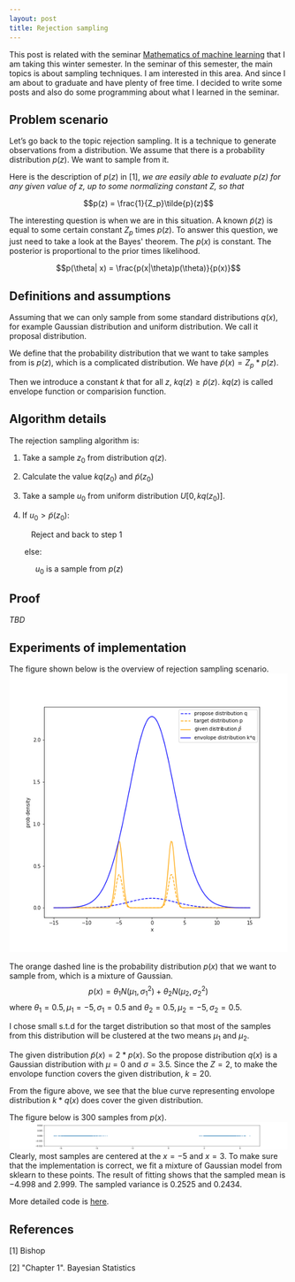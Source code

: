 ```yaml
---
layout: post
title: Rejection sampling
---
```


This post is related with the seminar [Mathematics of machine learning](https://www.mi.fu-berlin.de/en/math/groups/ag-math_machine_learning/teaching/machine-learning4.html) that I am taking this winter semester. In the seminar of this semester, the main topics is about sampling techniques. I am interested in this area. And since I am about to graduate and have plenty of free time. I decided to write some posts and also do some programming about what I learned in the seminar. 

## Problem scenario
Let’s go back to the topic rejection sampling. It is a technique to generate observations from a distribution. We assume that there is a probability distribution $p(z)$. We want to sample from it. 

Here is the description of $p(z)$ in [1], *we are easily able to evaluate $p(z)$ for any given value of z, up to some normalizing constant Z, so that*

$$p(z) = \frac{1}{Z_p}\tilde{p}(z)$$

The interesting question is when we are in this situation. A known $\tilde{p}(z)$ is equal to some certain constant $Z_p$ times $p(z)$. To answer this question, we just need to take a look at the Bayes' theorem. The $p(x)$ is constant. The posterior is proportional to the prior times likelihood.

$$p(\theta| x) = \frac{p(x|\theta)p(\theta)}{p(x)}$$

## Definitions and assumptions
Assuming that we can only sample from some standard distributions $q(x)$, for example Gaussian distribution and uniform distribution. We call it proposal distribution.

We define that the probability distribution that we want to take samples from is $p(z)$, which is a complicated distribution. We have $\tilde{p}(x) = Z_p* p(z)$. 

Then we introduce a constant $k$ that for all $z$, $kq(z) \geq \tilde{p}(z)$. $kq(z)$ is called envelope function or comparision function.

## Algorithm details
The rejection sampling algorithm is:

1. Take a sample $z_0$ from distribution $q(z)$.

2. Calculate the value $kq(z_0)$ and $\tilde{p}(z_0)$

3. Take a sample $u_0$ from uniform distribution $U[0, kq(z_0)]$.

4. If $u_0 > \tilde{p}(z_0)$:
        
    &nbsp; &nbsp; Reject and back to step 1

&nbsp; &nbsp; &nbsp; &nbsp;else:

&nbsp; &nbsp; &nbsp; &nbsp; &nbsp; &nbsp; $u_0$ is a sample from $p(z)$

## Proof
*TBD*

## Experiments of implementation
The figure shown below is the overview of rejection sampling scenario.
![overview](/images/rejection_sampling/overview.png)

The orange dashed line is the probability distribution $p(x)$ that we want to sample from, which is a mixture of Gaussian.
$$p(x) = \theta_1 N(\mu_1, \sigma_1^2) + \theta_2 N(\mu_2, \sigma_2^2)$$
where $\theta_1 = 0.5, \mu_1 = -5, \sigma_1 = 0.5$ and $\theta_2 = 0.5, \mu_2 = -5, \sigma_2 = 0.5$. 

I chose small s.t.d for the target distribution so that most of the samples from this distribution will be clustered at the two means $\mu_1$ and $\mu_2$.

The given distribution $\tilde{p}(x) = 2 * p(x)$. So the propose distribution $q(x)$ is a Gaussian distribution with $\mu = 0$ and $\sigma = 3.5$. Since the $Z = 2$, to make the envolope function covers the given distribution, $k = 20$.

From the figure above, we see that the blue curve representing envolope distribution $k * q(x)$ does cover the given distribution.

The figure below is 300 samples from $p(x)$.
![samples](/images/rejection_sampling/samples.png)
Clearly, most samples are centered at the $x=-5$ and $x=3$. To make sure that the implementation is correct, we fit a mixture of Gaussian model from sklearn to these points. The result of fitting shows that the sampled mean is $-4.998$ and $2.999$. The sampled variance is $0.2525$ and $0.2434$.

More detailed code is [here](https://github.com/dorianHe/math_of_machine_learning/blob/master/rejection_sampling.ipynb).

## References
[1] Bishop

[2] "Chapter 1". Bayesian Statistics

